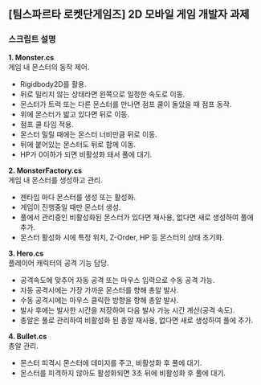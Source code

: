 ## [팀스파르타 로켓단게임즈] 2D 모바일 게임 개발자 과제
### 스크립트 설명   
**1. Monster.cs**   
게임 내 몬스터의 동작 제어.
- Rigidbody2D를 활용.
- 뒤로 밀리지 않는 상태라면 왼쪽으로 일정한 속도로 이동.
- 몬스터가 트럭 또는 다른 몬스터를 만나면 점프 쿨이 돌았을 때 점프 동작.
- 위에 몬스터가 밟고 있다면 뒤로 이동.
- 점프 쿨 타임 적용.
- 몬스터 밀릴 때에는 몬스터 너비만큼 뒤로 이동.
- 뒤에 붙어있는 몬스터도 뒤로 함께 이동.
- HP가 0이하가 되면 비활성화 돼서 풀에 대기.

**2. MonsterFactory.cs**   
게임 내 몬스터를 생성하고 관리.
- 젠타임 마다 몬스터를 생성 또는 활성화.
- 게임이 진행중일 때만 몬스터 생성.
- 풀에서 관리중인 비활성화된 몬스터가 있다면 재사용, 없다면 새로 생성하여 풀에 추가.
- 몬스터 활성화 시에 특정 위치, Z-Order, HP 등 몬스터의 상태 초기화.

**3. Hero.cs**   
플레이어 캐릭터의 공격 기능 담당.
- 공격속도에 맞추어 자동 공격 또는 마우스 입력으로 수동 공격 가능.
- 자동 공격시에는 가장 가까운 몬스터를 향해 총알 발사.
- 수동 공격시에는 마우스 클릭한 방향을 향해 총알 발사.
- 발사 후에는 발사한 시간을 저장하여 다음 발사 가능 시간 계산(공격 속도).
- 총알은 풀로 관리하여 비활성화 된 총알 재사용, 없다면 새로 생성하여 풀에 추가.

**4. Bullet.cs**  
총알 관리.
- 몬스터 피격시 몬스터에 데미지를 주고, 비활성화 후 풀에 대기.
- 몬스터를 피격하지 않아도 활성화되면 3초 뒤에 비활성화 후 풀에 대기.
